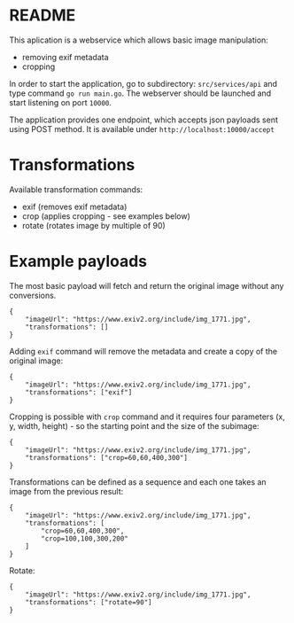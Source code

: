 # README

This aplication is a webservice which allows basic image manipulation:

- removing exif metadata
- cropping

In order to start the application, go to subdirectory:
`src/services/api` and type command `go run main.go`. The webserver should be launched and start listening on port `10000`.

The application provides one endpoint, which accepts json payloads sent using POST method. It is available under `http://localhost:10000/accept`

# Transformations

Available transformation commands:

- exif (removes exif metadata)
- crop (applies cropping - see examples below)
- rotate (rotates image by multiple of 90)

# Example payloads

The most basic payload will fetch and return the original image without any conversions.

```
{
	"imageUrl": "https://www.exiv2.org/include/img_1771.jpg",
	"transformations": []
}
```

Adding `exif` command will remove the metadata and create a copy of the original image:

```
{
	"imageUrl": "https://www.exiv2.org/include/img_1771.jpg",
	"transformations": ["exif"]
}
```

Cropping is possible with `crop` command and it requires four parameters (x, y, width, height) - so the starting point and the size of the subimage:

```
{
	"imageUrl": "https://www.exiv2.org/include/img_1771.jpg",
	"transformations": ["crop=60,60,400,300"]
}
```

Transformations can be defined as a sequence and each one takes an image from the previous result:

```
{
	"imageUrl": "https://www.exiv2.org/include/img_1771.jpg",
	"transformations": [
        "crop=60,60,400,300",
        "crop=100,100,300,200"
    ]
}
```

Rotate:
```
{
	"imageUrl": "https://www.exiv2.org/include/img_1771.jpg",
	"transformations": ["rotate=90"]
}
```